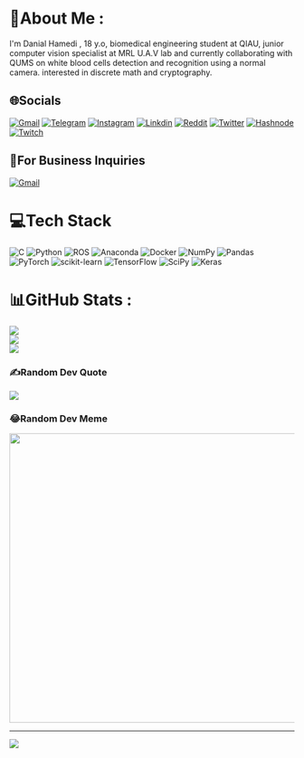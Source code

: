 # 💫About Me :
I'm Danial Hamedi , 18 y.o,  biomedical engineering student at QIAU, junior computer vision specialist at MRL U.A.V lab 
and currently collaborating with QUMS on white blood cells detection and recognition using a normal camera.
interested in discrete math and cryptography.



## 🌐Socials
[![Gmail](https://img.shields.io/badge/Gmail-D14836?style=for-the-badge&logo=gmail&logoColor=white)](mailto:hamedi.taher.bonab@gmail.com)
[![Telegram](https://img.shields.io/badge/Telegram-2CA5E0?style=for-the-badge&logo=telegram&logoColor=white)](https://t.me/hamedi_danial)
[![Instagram](https://img.shields.io/badge/Instagram-E4405F?style=for-the-badge&logo=instagram&logoColor=white)](https://instagram.com/_danial_hamedi)
[![Linkdin](https://img.shields.io/badge/LinkedIn-0077B5?style=for-the-badge&logo=linkedin&logoColor=white)](https://linkedin.com/in/danialhamedi)
[![Reddit](https://img.shields.io/badge/Reddit-FF4500?style=for-the-badge&logo=reddit&logoColor=white)](https://www.reddit.com/user/Inevitable-Eye1550)
[![Twitter](https://img.shields.io/badge/Twitter-1DA1F2?style=for-the-badge&logo=twitter&logoColor=white)](https://twitter.com/This_is_Danial?t=JgJtRGMzoAECcgnUDe4RBg&s=09)
[![Hashnode](https://img.shields.io/badge/Hashnode-2962FF?style=for-the-badge&logo=hashnode&logoColor=white)](https://danial.hashnode.dev)
[![Twitch](https://img.shields.io/badge/Twitch-9146FF?style=for-the-badge&logo=twitch&logoColor=white)](https://www.twitch.tv/dansoos)
## 💸For Business Inquiries
[![Gmail](https://img.shields.io/badge/Gmail-D14836?style=for-the-badge&logo=gmail&logoColor=white)](mailto:bussiness.hamedi@gmail.com)

# 💻Tech Stack
![C](https://img.shields.io/badge/c-%2300599C.svg?style=for-the-badge&logo=c&logoColor=white) ![Python](https://img.shields.io/badge/python-3670A0?style=for-the-badge&logo=python&logoColor=ffdd54) ![ROS](https://img.shields.io/badge/ros-%230A0FF9.svg?style=for-the-badge&logo=ros&logoColor=white) ![Anaconda](https://img.shields.io/badge/Anaconda-%2344A833.svg?style=for-the-badge&logo=anaconda&logoColor=white) ![Docker](https://img.shields.io/badge/docker-%230db7ed.svg?style=for-the-badge&logo=docker&logoColor=white) ![NumPy](https://img.shields.io/badge/numpy-%23013243.svg?style=for-the-badge&logo=numpy&logoColor=white) ![Pandas](https://img.shields.io/badge/pandas-%23150458.svg?style=for-the-badge&logo=pandas&logoColor=white) ![PyTorch](https://img.shields.io/badge/PyTorch-%23EE4C2C.svg?style=for-the-badge&logo=PyTorch&logoColor=white) ![scikit-learn](https://img.shields.io/badge/scikit--learn-%23F7931E.svg?style=for-the-badge&logo=scikit-learn&logoColor=white) ![TensorFlow](https://img.shields.io/badge/TensorFlow-%23FF6F00.svg?style=for-the-badge&logo=TensorFlow&logoColor=white) ![SciPy](https://img.shields.io/badge/SciPy-%230C55A5.svg?style=for-the-badge&logo=scipy&logoColor=%white) ![Keras](https://img.shields.io/badge/Keras-%23D00000.svg?style=for-the-badge&logo=Keras&logoColor=white)
# 📊GitHub Stats :
![](https://github-readme-stats.vercel.app/api?username=danialhamedi&theme=onedark&hide_border=false&include_all_commits=false&count_private=false)<br/>
![](https://github-readme-streak-stats.herokuapp.com/?user=danialhamedi&theme=onedark&hide_border=false)<br/>
![](https://github-readme-stats.vercel.app/api/top-langs/?username=danialhamedi&theme=onedark&hide_border=false&include_all_commits=false&count_private=false&layout=compact)

### ✍️Random Dev Quote
![](https://quotes-github-readme.vercel.app/api?type=horizontal&theme=gruvbox)

### 😂Random Dev Meme
<img src="https://random-memer.herokuapp.com/" width="512px"/>

---
[![](https://visitcount.itsvg.in/api?id=danialhamedi&icon=5&color=12)](https://visitcount.itsvg.in)
